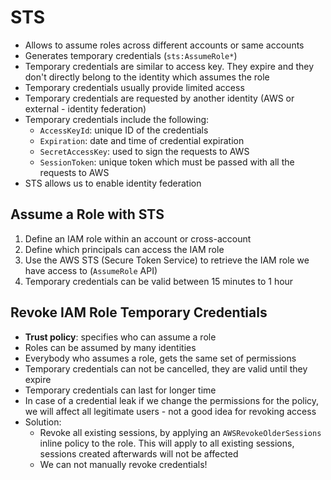 # STS

- Allows to assume roles across different accounts or same accounts
- Generates temporary credentials (`sts:AssumeRole*`)
- Temporary credentials are similar to access key. They expire and they don't directly belong to the identity which assumes the role
- Temporary credentials usually provide limited access
- Temporary credentials are requested by another identity (AWS or external - identity federation)
- Temporary credentials include the following:
    - `AccessKeyId`: unique ID of the credentials
    - `Expiration`: date and time of credential expiration
    - `SecretAccessKey`: used to sign the requests to AWS
    - `SessionToken`: unique token which must be passed with all the requests to AWS
- STS allows us to enable identity federation

## Assume a Role with STS

1. Define an IAM role within an account or cross-account
2. Define which principals can access the IAM role
3. Use the AWS STS (Secure Token Service) to retrieve the IAM role we have access to (`AssumeRole` API)
4. Temporary credentials can be valid between 15 minutes to 1 hour

## Revoke IAM Role Temporary Credentials

- **Trust policy**: specifies who can assume a role
- Roles can be assumed by many identities
- Everybody who assumes a role, gets the same set of permissions
- Temporary credentials can not be cancelled, they are valid until they expire
- Temporary credentials can last for longer time
- In case of a credential leak if we change the permissions for the policy, we will affect all legitimate users - not a good idea for revoking access
- Solution: 
    - Revoke all existing sessions, by applying an `AWSRevokeOlderSessions` inline policy to the role. This will apply to all existing sessions, sessions created afterwards will not be affected
    - We can not manually revoke credentials!

